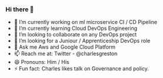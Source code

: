 ### Hi there 👋


- 🔭 I’m currently working on ml microservice CI / CD Pipeline
- 🌱 I’m currently learning Cloud DevOps Engineering
- 👯 I’m looking to collaborate on any DevOps project
- 🤔 I’m looking for a Juniour / Apprenticeship DevOps role
- 💬 Ask me Aws and Google Cloud Platform
- 📫 Reach me at: Twitter - @charlesgreston
- 😄 Pronouns: Him / His
- ⚡ Fun fact: Charles likes talk on Governance and policy.
